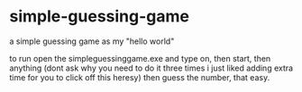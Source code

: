 # simple-guessing-game
a simple guessing game as my "hello world"

to run open the simpleguessinggame.exe and type on, then start, then anything (dont ask why you need to do it three times i just liked adding extra time for you to click off this heresy)
then guess the number, that easy.
